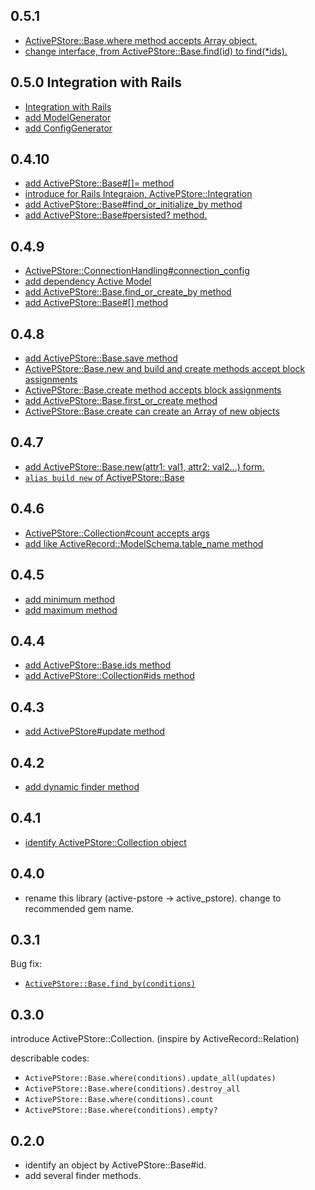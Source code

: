 ## 0.5.1

* [ActivePStore::Base.where method accepts Array object.](https://github.com/koic/active_pstore/commit/b73df47313b44a69892b13b460e6b5b12dae42d7)
* [change interface, from ActivePStore::Base.find(id) to find(*ids).](https://github.com/koic/active_pstore/commit/8df26ab1de5732ca311bed10bda70a1b19bb7369)

## 0.5.0 Integration with Rails

* [Integration with Rails](https://github.com/koic/active_pstore/commit/f7ad2441b569b0faf63e2338834fa430151e57af)
* [add ModelGenerator](https://github.com/koic/active_pstore/commit/b47a55dfc1bd7c508b43fb7d0f69a9f011e07c98)
* [add ConfigGenerator](https://github.com/koic/active_pstore/commit/5b6a42c0d658809f21a5f6d10ff095dbb32576c9)

## 0.4.10

* [add ActivePStore::Base#[]= method](https://github.com/koic/active_pstore/commit/8c916c70133c651d2fee090ce5db67353907bbc1)
* [introduce for Rails Integraion, ActivePStore::Integration](https://github.com/koic/active_pstore/commit/fe078192a7d6f95dac98de158d55e373af6a69f8)
* [add ActivePStore::Base#find_or_initialize_by method](https://github.com/koic/active_pstore/commit/fdf94425997eab21a40c3a535dc61aa1f42c54fa)
* [add ActivePStore::Base#persisted? method.](https://github.com/koic/active_pstore/commit/f340a7e1fef040590726989110bed80acd0d5914)

## 0.4.9

* [ActivePStore::ConnectionHandling#connection_config](https://github.com/koic/active_pstore/commit/833367cdb60d787c176b1e2459f768677e49ea64)
* [add dependency Active Model](https://github.com/koic/active_pstore/commit/b0612194237305da9175effe380ae71c24b49f85)
* [add ActivePStore::Base.find_or_create_by method](https://github.com/koic/active_pstore/commit/bf3823b4b46a64b4c3d449a8277c59abd3f15e92)
* [add ActivePStore::Base#[] method](https://github.com/koic/active_pstore/commit/68b3b1388665817dbccf2a434bd234821e145bc2)

## 0.4.8

* [add ActivePStore::Base.save method](https://github.com/koic/active_pstore/commit/5dd14cbea1b06a813ab29a1a1eaa47c60896b99f)
* [ActivePStore::Base.new and build and create methods accept block assignments](https://github.com/koic/active_pstore/commit/af52d7ec8e29b14f7f42b41e3cb05ef65e081469)
* [ActivePStore::Base.create method accepts block assignments](https://github.com/koic/active_pstore/commit/032b5b6cd649f1e243ccd8686fd6868c5a2be554)
* [add ActivePStore::Base.first_or_create method](https://github.com/koic/active_pstore/commit/b7275773e0ef0e665307a48b498413a211b6062c)
* [ActivePStore::Base.create can create an Array of new objects](https://github.com/koic/active_pstore/commit/64e4160f9054e6028cfaae3534e7d755d9f686ab)

## 0.4.7

* [add ActivePStore::Base.new(attr1: val1, attr2: val2...) form.](https://github.com/koic/active_pstore/commit/6d0ee36b4cb6314e359d377980dcd985ba9174e0)
* [`alias build new` of ActivePStore::Base](https://github.com/koic/active_pstore/commit/29bceb58413a3d935e04b2ec26259f5b61043846)

## 0.4.6

* [ActivePStore::Collection#count accepts args](https://github.com/koic/active_pstore/commit/e93af5956e42299a04684d6eaec1d47cfbfcd498)
* [add like ActiveRecord::ModelSchema.table_name method](https://github.com/koic/active_pstore/commit/b3cf8b27cfb262d421f141852c79dd1854cd508a)

## 0.4.5

* [add minimum method](https://github.com/koic/active_pstore/tree/9cb90a041fad051415739c3791e65fe23064bd45)
* [add maximum method](https://github.com/koic/active_pstore/tree/1e532b416576b42247db48fa9c34155a8efb86ff)

## 0.4.4

* [add ActivePStore::Base.ids method](https://github.com/koic/active_pstore/commit/6fca3160351a0485455da9c18713cf26095c2078)
* [add ActivePStore::Collection#ids method](https://github.com/koic/active_pstore/commit/2becc3c96997388484e90c45f3acb5e91dbbfe0c)

## 0.4.3

* [add ActivePStore#update method](https://github.com/koic/active_pstore/commit/464f7f38e1c9d05d8fc5a6ce1e4cfce8fc0029f7)

## 0.4.2

* [add dynamic finder method](https://github.com/koic/active_pstore/commit/07b2dcb664022b283782cf12c9725e14e591489d)

## 0.4.1

* [identify ActivePStore::Collection object](https://github.com/koic/active_pstore/commit/0dc9b7e1a2054ecfaaf11f0cdbd9bae20251f6ee)

## 0.4.0

* rename this library (active-pstore -> active_pstore). change to recommended gem name.

## 0.3.1

Bug fix:

* [`ActivePStore::Base.find_by(conditions)`](https://github.com/koic/active_pstore/commit/8cf9d41c5434fe8f6f60e98b20e2e1ec07a05d6a)

## 0.3.0

introduce ActivePStore::Collection. (inspire by ActiveRecord::Relation)

describable codes:

* `ActivePStore::Base.where(conditions).update_all(updates)`
* `ActivePStore::Base.where(conditions).destroy_all`
* `ActivePStore::Base.where(conditions).count`
* `ActivePStore::Base.where(conditions).empty?`

## 0.2.0

* identify an object by ActivePStore::Base#id.
* add several finder methods.
